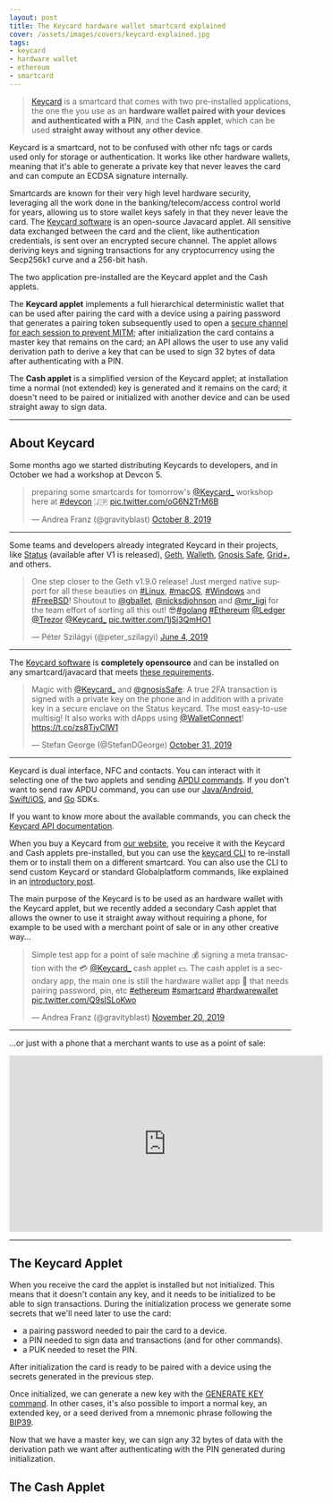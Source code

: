 ```yaml
---
layout: post
title: The Keycard hardware wallet smartcard explained
cover: /assets/images/covers/keycard-explained.jpg
tags:
- keycard
- hardware wallet
- ethereum
- smartcard
---
```


> [Keycard](https://keycard.tech/) is a smartcard that comes with two pre-installed applications, the one the you use as an **hardware wallet paired with
your devices and authenticated with a PIN**, and the **Cash applet**, which can be used **straight away without any other device**.

Keycard is a smartcard, not to be confused with other nfc tags or cards used only for storage or authentication.
It works like other hardware wallets, meaning that it's able to generate a private key that never leaves the card and can compute an
ECDSA signature internally.

Smartcards are known for their very high level hardware security, leveraging all the work done in the banking/telecom/access control world for years,
allowing us to store wallet keys safely in that they never leave the card.
The [Keycard software](https://github.com/status-im/status-keycard) is an open-source Javacard applet.
All sensitive data exchanged between the card and the client, like authentication credentials, is sent over an encrypted secure channel.
The applet allows deriving keys and signing transactions for any cryptocurrency using the Secp256k1 curve and a 256-bit hash.


The two application pre-installed are the Keycard applet and the Cash applets.

The **Keycard applet** implements a full hierarchical deterministic wallet that can be used after pairing the card with a device using a
pairing password that generates a pairing token subsequently used to open a [secure channel for each session to prevent MITM](https://status.im/keycard_api/sdk/securechannel.html);
after initialization the card contains a master key that remains on the card;
an API allows the user to use any valid derivation path to derive a key
that can be used to sign 32 bytes of data after authenticating with a PIN.

The **Cash applet** is a simplified version of the Keycard applet; at installation time a normal (not extended) key is generated and it remains on the card;
it doesn't need to be paired or initialized with another device and can be used straight away to sign data.

---

## About Keycard

Some months ago we started distributing Keycards to developers, and in October we had a workshop at Devcon 5.

<blockquote class="twitter-tweet"><p lang="en" dir="ltr">preparing some smartcards for tomorrow&#39;s <a href="https://twitter.com/Keycard_?ref_src=twsrc%5Etfw">@Keycard_</a> workshop here at <a href="https://twitter.com/hashtag/devcon?src=hash&amp;ref_src=twsrc%5Etfw">#devcon</a> 🇯🇵 <a href="https://t.co/oG6N2TrM6B">pic.twitter.com/oG6N2TrM6B</a></p>&mdash; Andrea Franz (@gravityblast) <a href="https://twitter.com/gravityblast/status/1181470270147588096?ref_src=twsrc%5Etfw">October 8, 2019</a></blockquote> <script async src="https://platform.twitter.com/widgets.js" charset="utf-8"></script>

---

Some teams and developers already integrated Keycard in their projects,
like [Status](https://status.im/) (available after V1 is released), [Geth](https://twitter.com/peter_szilagyi/status/1135927489484791808?),
[Walleth](https://walleth.org/), [Gnosis Safe](https://twitter.com/StefanDGeorge/status/1189885553120104450),
[Grid+](https://github.com/GridPlus/safe-card), and others.

<blockquote class="twitter-tweet"><p lang="en" dir="ltr">One step closer to the Geth v1.9.0 release! Just merged native support for all these beauties on <a href="https://twitter.com/hashtag/Linux?src=hash&amp;ref_src=twsrc%5Etfw">#Linux</a>, <a href="https://twitter.com/hashtag/macOS?src=hash&amp;ref_src=twsrc%5Etfw">#macOS</a>, <a href="https://twitter.com/hashtag/Windows?src=hash&amp;ref_src=twsrc%5Etfw">#Windows</a> and <a href="https://twitter.com/hashtag/FreeBSD?src=hash&amp;ref_src=twsrc%5Etfw">#FreeBSD</a>! Shoutout to <a href="https://twitter.com/gballet?ref_src=twsrc%5Etfw">@gballet</a>, <a href="https://twitter.com/nicksdjohnson?ref_src=twsrc%5Etfw">@nicksdjohnson</a> and <a href="https://twitter.com/mr_ligi?ref_src=twsrc%5Etfw">@mr_ligi</a> for the team effort of sorting all this out! 😎<a href="https://twitter.com/hashtag/golang?src=hash&amp;ref_src=twsrc%5Etfw">#golang</a> <a href="https://twitter.com/hashtag/Ethereum?src=hash&amp;ref_src=twsrc%5Etfw">#Ethereum</a> <a href="https://twitter.com/Ledger?ref_src=twsrc%5Etfw">@Ledger</a> <a href="https://twitter.com/Trezor?ref_src=twsrc%5Etfw">@Trezor</a> <a href="https://twitter.com/Keycard_?ref_src=twsrc%5Etfw">@Keycard_</a> <a href="https://t.co/1jSj3QmHO1">pic.twitter.com/1jSj3QmHO1</a></p>&mdash; Péter Szilágyi (@peter_szilagyi) <a href="https://twitter.com/peter_szilagyi/status/1135927489484791808?ref_src=twsrc%5Etfw">June 4, 2019</a></blockquote> <script async src="https://platform.twitter.com/widgets.js" charset="utf-8"></script>

---

The [Keycard software](https://github.com/status-im/status-keycard) is **completely opensource** and can be installed
on any smartcard/javacard that meets [these requirements](https://status.im/keycard_api/applet_installation.html#Card-requirements).

<blockquote class="twitter-tweet"><p lang="en" dir="ltr">Magic with <a href="https://twitter.com/Keycard_?ref_src=twsrc%5Etfw">@Keycard_</a> and <a href="https://twitter.com/gnosisSafe?ref_src=twsrc%5Etfw">@gnosisSafe</a>: A true 2FA transaction is signed with a private key on the phone and in addition with a private key in a secure enclave on the Status keycard. The most easy-to-use multisig! It also works with dApps using <a href="https://twitter.com/WalletConnect?ref_src=twsrc%5Etfw">@WalletConnect</a>! <a href="https://t.co/zs8TjyClW1">https://t.co/zs8TjyClW1</a></p>&mdash; Stefan George (@StefanDGeorge) <a href="https://twitter.com/StefanDGeorge/status/1189885553120104450?ref_src=twsrc%5Etfw">October 31, 2019</a></blockquote> <script async src="https://platform.twitter.com/widgets.js" charset="utf-8"></script>

---

Keycard is dual interface, NFC and contacts. You can interact with it selecting one of the two applets
and sending [APDU commands](https://en.wikipedia.org/wiki/Smart_card_application_protocol_data_unit).
If you don't want to send raw APDU command, you can use our [Java/Android](https://github.com/status-im/status-keycard-java),
[Swift/iOS](https://github.com/status-im/Keycard.swift), and [Go](https://github.com/status-im/keycard-go) SDKs.

If you want to know more about the available commands, you can check the [Keycard API documentation](https://status.im/keycard_api/).

When you buy a Keycard from [our website](https://get.keycard.tech/), you receive it with the Keycard and Cash applets pre-installed,
but you can use the [keycard CLI](https://github.com/status-im/keycard-cli) to re-install them or to install them on a different smartcard.
You can also use the CLI to send custom Keycard or standard Globalplatform commands,
like explained in an [introductory post](https://discuss.status.im/t/introducing-the-keycard-shell/1178).

The main purpose of the Keycard is to be used as an hardware wallet with the Keycard applet, but we recently added a secondary Cash applet
that allows the owner to use it straight away without requiring a phone, for example to be used with a merchant point of sale or in
any other creative way...

<blockquote class="twitter-tweet"><p lang="en" dir="ltr">Simple test app for a point of sale machine 💰 signing a meta transaction with the 💳 <a href="https://twitter.com/Keycard_?ref_src=twsrc%5Etfw">@Keycard_</a> cash applet 💵. The cash applet is a secondary app, the main one is still the hardware wallet app 🔐 that needs pairing password, pin, etc <a href="https://twitter.com/hashtag/ethereum?src=hash&amp;ref_src=twsrc%5Etfw">#ethereum</a> <a href="https://twitter.com/hashtag/smartcard?src=hash&amp;ref_src=twsrc%5Etfw">#smartcard</a> <a href="https://twitter.com/hashtag/hardwarewallet?src=hash&amp;ref_src=twsrc%5Etfw">#hardwarewallet</a> <a href="https://t.co/Q9sISLoKwo">pic.twitter.com/Q9sISLoKwo</a></p>&mdash; Andrea Franz (@gravityblast) <a href="https://twitter.com/gravityblast/status/1197191210244411393?ref_src=twsrc%5Etfw">November 20, 2019</a></blockquote> <script async src="https://platform.twitter.com/widgets.js" charset="utf-8"></script>

---

...or just with a phone that a merchant wants to use as a point of sale:

<iframe width="560" height="315" src="https://www.youtube-nocookie.com/embed/RU8IN7kNSBQ" frameborder="0" allow="accelerometer; autoplay; encrypted-media; gyroscope; picture-in-picture" allowfullscreen></iframe>

---

## The Keycard Applet

When you receive the card the applet is installed but not initialized.
This means that it doesn't contain any key, and it needs to be initialized to be able to sign transactions.
During the initialization process we generate some secrets that we'll need
later to use the card:

* a pairing password needed to pair the card to a device.
* a PIN needed to sign data and transactions (and for other commands).
* a PUK needed to reset the PIN.

After initialization the card is ready to be paired with a device using the secrets generated in the previous step.

Once initialized, we can generate a new key with the [GENERATE KEY command](https://status.im/keycard_api/apdu/generatekey.html).
In other cases, it's also possible to import a normal key, an extended key,
or a seed derived from a mnemonic phrase following the [BIP39](https://github.com/bitcoin/bips/blob/master/bip-0039.mediawiki).

Now that we have a master key, we can sign any 32 bytes of data with the derivation path we want
after authenticating with the PIN generated during initialization.

## The Cash Applet


